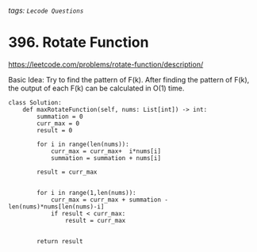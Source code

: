 ###### tags: `Lecode Questions`

# 396. Rotate Function

https://leetcode.com/problems/rotate-function/description/

Basic Idea:  Try to find the pattern of F(k).  After finding the pattern of F(k), the output of each F(k) can be calculated in O(1) time.  

```python=
class Solution:
    def maxRotateFunction(self, nums: List[int]) -> int:
        summation = 0 
        curr_max = 0
        result = 0
        
        for i in range(len(nums)):
            curr_max = curr_max+  i*nums[i]
            summation = summation + nums[i]
            
        result = curr_max
            
            
        for i in range(1,len(nums)):
            curr_max = curr_max + summation - len(nums)*nums[len(nums)-i]
            if result < curr_max:
                result = curr_max
                
                
        return result
```